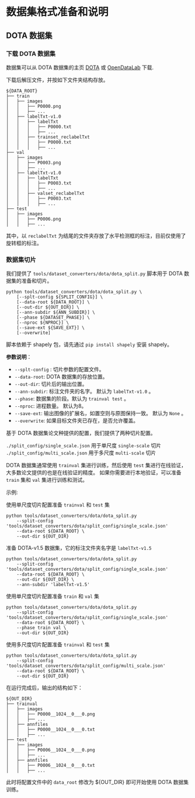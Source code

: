 # 数据集格式准备和说明

## DOTA 数据集

### 下载 DOTA 数据集

数据集可以从 DOTA 数据集的主页 [DOTA](https://captain-whu.github.io/DOTA/dataset.html)
或 [OpenDataLab](https://opendatalab.org.cn/DOTA_V1.0) 下载.

下载后解压文件，并按如下文件夹结构存放。

```none
${DATA_ROOT}
├── train
│   ├── images
│   │   ├── P0000.png
│   │   ├── ...
│   ├── labelTxt-v1.0
│   │   ├── labelTxt
│   │   │   ├── P0000.txt
│   │   │   ├── ...
│   │   ├── trainset_reclabelTxt
│   │   │   ├── P0000.txt
│   │   │   ├── ...
├── val
│   ├── images
│   │   ├── P0003.png
│   │   ├── ...
│   ├── labelTxt-v1.0
│   │   ├── labelTxt
│   │   │   ├── P0003.txt
│   │   │   ├── ...
│   │   ├── valset_reclabelTxt
│   │   │   ├── P0003.txt
│   │   │   ├── ...
├── test
│   ├── images
│   │   ├── P0006.png
│   │   ├── ...

```

其中，以 `reclabelTxt` 为结尾的文件夹存放了水平检测框的标注，目前仅使用了旋转框的标注。

### 数据集切片

我们提供了 `tools/dataset_converters/dota/dota_split.py` 脚本用于 DOTA 数据集的准备和切片。

```shell
python tools/dataset_converters/dota/dota_split.py \
    [--splt-config ${SPLIT_CONFIG}] \
    [--data-root ${DATA_ROOT}] \
    [--out-dir ${OUT_DIR}] \
    [--ann-subdir ${ANN_SUBDIR}] \
    [--phase ${DATASET_PHASE}] \
    [--nproc ${NPROC}] \
    [--save-ext ${SAVE_EXT}] \
    [--overwrite]
```

脚本依赖于 shapely 包，请先通过 `pip install shapely` 安装 shapely。

**参数说明**：

- `--splt-config` : 切片参数的配置文件。
- `--data-root`: DOTA 数据集的存放位置。
- `--out-dir`: 切片后的输出位置。
- `--ann-subdir`: 标注文件夹的名字。 默认为 `labelTxt-v1.0` 。
- `--phase`: 数据集的阶段。默认为 `trainval test` 。
- `--nproc`: 进程数量。 默认为8。
- `--save-ext`: 输出图像的扩展名，如置空则与原图保持一致。 默认为 `None` 。
- `--overwrite`: 如果目标文件夹已存在，是否允许覆盖。

基于 DOTA 数据集论文种提供的配置，我们提供了两种切片配置。

`./split_config/single_scale.json` 用于单尺度 `single-scale` 切片
`./split_config/multi_scale.json` 用于多尺度 `multi-scale` 切片

DOTA 数据集通常使用 `trainval` 集进行训练，然后使用 `test` 集进行在线验证，大多数论文提供的也是在线验证的精度。
如果你需要进行本地验证，可以准备 `train` 集和 `val` 集进行训练和测试。

示例:

使用单尺度切片配置准备 `trainval` 和 `test` 集

```shell
python tools/dataset_converters/dota/dota_split.py
    --split-config 'tools/dataset_converters/dota/split_config/single_scale.json'
    --data-root ${DATA_ROOT} \
    --out-dir ${OUT_DIR}
```

准备 DOTA-v1.5 数据集，它的标注文件夹名字是 `labelTxt-v1.5`

```shell
python tools/dataset_converters/dota/dota_split.py
    --split-config 'tools/dataset_converters/dota/split_config/single_scale.json'
    --data-root ${DATA_ROOT} \
    --out-dir ${OUT_DIR} \
    --ann-subdir 'labelTxt-v1.5'
```

使用单尺度切片配置准备 `train` 和 `val` 集

```shell
python tools/dataset_converters/dota/dota_split.py
    --split-config 'tools/dataset_converters/dota/split_config/single_scale.json'
    --data-root ${DATA_ROOT} \
    --phase train val \
    --out-dir ${OUT_DIR}
```

使用多尺度切片配置准备 `trainval` 和 `test` 集

```shell
python tools/dataset_converters/dota/dota_split.py
    --split-config 'tools/dataset_converters/dota/split_config/multi_scale.json'
    --data-root ${DATA_ROOT} \
    --out-dir ${OUT_DIR}
```

在运行完成后，输出的结构如下：

```none
${OUT_DIR}
├── trainval
│   ├── images
│   │   ├── P0000__1024__0___0.png
│   │   ├── ...
│   ├── annfiles
│   │   ├── P0000__1024__0___0.txt
│   │   ├── ...
├── test
│   ├── images
│   │   ├── P0006__1024__0___0.png
│   │   ├── ...
│   ├── annfiles
│   │   ├── P0006__1024__0___0.txt
│   │   ├── ...
```

此时将配置文件中的 `data_root` 修改为 ${OUT_DIR} 即可开始使用 DOTA 数据集训练。
